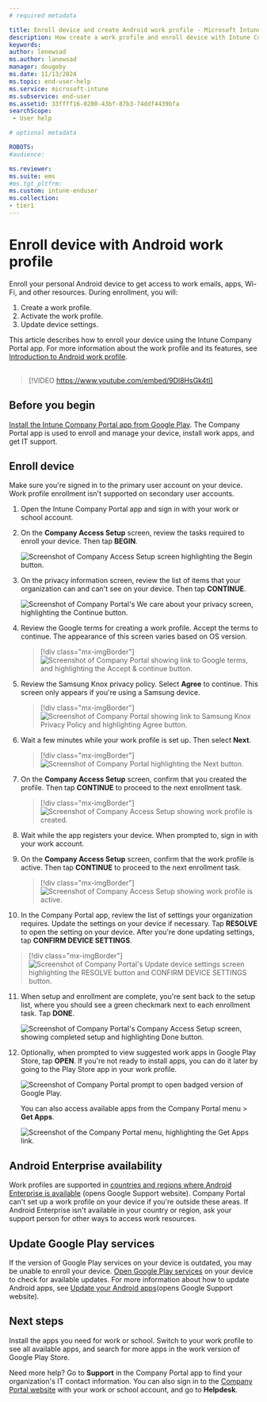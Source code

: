 ```yaml
---
# required metadata

title: Enroll device and create Android work profile - Microsoft Intune | Microsoft Docs
description: How create a work profile and enroll device with Intune Company Portal.
keywords:
author: lenewsad
ms.author: lanewsad
manager: dougeby
ms.date: 11/13/2024  
ms.topic: end-user-help
ms.service: microsoft-intune
ms.subservice: end-user
ms.assetid: 33ffff16-0280-43bf-87b3-74ddf4439bfa
searchScope:
 - User help

# optional metadata

ROBOTS:  
#audience:

ms.reviewer: 
ms.suite: ems
#ms.tgt_pltfrm:
ms.custom: intune-enduser
ms.collection:
- tier1
---
```



# Enroll device with Android work profile  

Enroll your personal Android device to get access to work emails, apps, Wi-Fi, and other resources. During enrollment, you will:  

1. Create a work profile.  
2. Activate the work profile.  
3. Update device settings.  

This article describes how to enroll your device using the Intune Company Portal app. For more information about the work profile and its features, see [Introduction to Android work profile](what-happens-when-you-create-a-work-profile-android.md).   
</br>
> [!VIDEO https://www.youtube.com/embed/9Dl8HsGk4tI]

## Before you begin    

[Install the Intune Company Portal app from Google Play](https://play.google.com/store/apps/details?id=com.microsoft.windowsintune.companyportal). The Company Portal app is used to enroll and manage your device, install work apps, and get IT support.  

## Enroll device  
Make sure you're signed in to the primary user account on your device. Work profile enrollment isn't supported on secondary user accounts.  

1. Open the Intune Company Portal app and sign in with your work or school account.   

2. On the **Company Access Setup** screen, review the tasks required to enroll your device. Then tap **BEGIN**.  

    ![Screenshot of Company Access Setup screen highlighting the Begin button.](./media/enroll-device-android-work-profile/access-setup-work-profile-1911.png)  

3. On the privacy information screen, review the list of items that your organization can and can't see on your device. Then tap **CONTINUE**. 

    ![Screenshot of Company Portal's We care about your privacy screen, highlighting the Continue button.](./media/enroll-device-android-company-portal/android-privacy-screen-1911.png)  

4. Review the Google terms for creating a work profile. Accept the terms to continue. The appearance of this screen varies based on OS version.  

   > [!div class="mx-imgBorder"]
   > ![Screenshot of Company Portal showing link to Google terms, and highlighting the Accept & continue button.](./media/enroll-device-android-work-profile/google-terms-screen-work-profile.png)  

5. Review the Samsung Knox privacy policy. Select **Agree** to continue. This screen only appears if you're using a Samsung device.  

   > [!div class="mx-imgBorder"]
   > ![Screenshot of Company Portal showing link to Samsung Knox Privacy Policy and highlighting Agree button.](./media/enroll-device-android-work-profile/samsung-knox-privacy-policy-2307.png) 
    
6. Wait a few minutes while your work profile is set up. Then select **Next**.      

   > [!div class="mx-imgBorder"]
   > ![Screenshot of Company Portal highlighting the Next button.](./media/enroll-device-android-work-profile/work-profile-setup-next-2307.png)  

7. On the **Company Access Setup** screen, confirm that you created the profile. Then tap **CONTINUE** to proceed to the next enrollment task.    

   > [!div class="mx-imgBorder"]
   > ![Screenshot of Company Access Setup showing work profile is created.](./media/enroll-device-android-work-profile/work-profile-complete-1911.png)  

8. Wait while the app registers your device. When prompted to, sign in with your work account.  
9. On the **Company Access Setup** screen, confirm that the work profile is active. Then tap **CONTINUE** to proceed to the next enrollment task.  

   > [!div class="mx-imgBorder"]
   > ![Screenshot of Company Access Setup showing work profile is active.](./media/enroll-device-android-work-profile/work-profile-active-1911.png)  

10. In the Company Portal app, review the list of settings your organization requires. Update the settings on your device if necessary. Tap **RESOLVE** to open the setting on your device. After you're done updating settings, tap **CONFIRM DEVICE SETTINGS**.   

   > [!div class="mx-imgBorder"]
   > ![Screenshot of Company Portal's Update device settings screen highlighting the RESOLVE button and CONFIRM DEVICE SETTINGS button.](./media/enroll-device-android-work-profile/confirm-device-settings-work-profile-2307.png)  

11. When setup and enrollment are complete, you're sent back to the setup list, where you should see a green checkmark next to each enrollment task. Tap **DONE**.       

    ![Screenshot of Company Portal's Company Access Setup screen, showing completed setup and highlighting Done button.](./media/enroll-device-android-work-profile/work-profile-done-1911.png)  

12. Optionally, when prompted to view suggested work apps in Google Play Store, tap **OPEN**. If you're not ready to install apps, you can do it later by going to the Play Store app in your work profile.    

    ![Screenshot of Company Portal prompt to open badged version of Google Play.](./media/enroll-device-android-work-profile/get-apps-banner-android-2005.png) 

    You can also access available apps from the Company Portal menu > **Get Apps**.  

    ![Screenshot of the Company Portal menu, highlighting the Get Apps link.](./media/enroll-device-android-work-profile/updated-drawer-android-2005.png)  

## Android Enterprise availability 

Work profiles are supported in [countries and regions where Android Enterprise is available](https://support.google.com/work/android/answer/6270910) (opens Google Support website). Company Portal can't set up a work profile on your device if you're outside these areas. If Android Enterprise isn't available in your country or region, ask your support person for other ways to access work resources.  

## Update Google Play services  

If the version of Google Play services on your device is outdated, you may be unable to enroll your device. [Open Google Play services](https://play.google.com/store/apps/details?id=com.google.android.gms) on your device to check for available updates. For more information about how to update Android apps, see [Update your Android apps](https://support.google.com/googleplay/answer/113412)(opens Google Support website).  

## Next steps  
Install the apps you need for work or school. Switch to your work profile to see all available apps, and search for more apps in the work version of Google Play Store. 

Need more help? Go to **Support** in the Company Portal app to find your organization's IT contact information. You can also sign in to the [Company Portal website](https://go.microsoft.com/fwlink/?linkid=2010980) with your work or school account, and go to **Helpdesk**.
